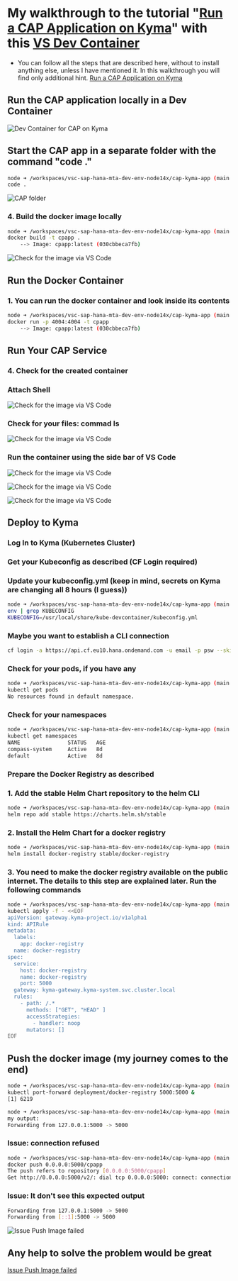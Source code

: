 # My walkthrough to the tutorial "[Run a CAP Application on Kyma](https://sap-samples.github.io/cloud-cap-risk-management/Kyma/)" with this [VS Dev Container](https://github.com/draschke/vsc-sap-hana-mta-dev-env-node14x/blob/ef0b07b2c5621b9daead27db90d8c2f1ace6bc2a/.devcontainer)

- You can follow all the steps that are described here, without to install anything else, unless I have mentioned it. In this walkthrough you will find only additional hint.
[Run a CAP Application on Kyma](https://sap-samples.github.io/cloud-cap-risk-management/Kyma/)

## Run the CAP application locally in a Dev Container

![Dev Container for CAP on Kyma](../images/img-cap-kyma-app/1cap-kyma-app.png)

## Start the CAP app in a separate folder with the command "code ."

```bash
node ➜ /workspaces/vsc-sap-hana-mta-dev-env-node14x/cap-kyma-app (main ✗)
code .  
```

![CAP folder](../images/img-cap-kyma-app/2cap-kyma-app.png)

### 4. Build the docker image locally
  
```bash
node ➜ /workspaces/vsc-sap-hana-mta-dev-env-node14x/cap-kyma-app (main ✗)
docker build -t cpapp . 
    --> Image: cpapp:latest (030cbbeca7fb)   
```

![Check for the image via VS Code](../images/img-cap-kyma-app/3create-image-cap-kyma-app.png)

## Run the Docker Container

### 1. You can run the docker container and look inside its contents

```bash
node ➜ /workspaces/vsc-sap-hana-mta-dev-env-node14x/cap-kyma-app (main ✗)
docker run -p 4004:4004 -t cpapp 
    --> Image: cpapp:latest (030cbbeca7fb)   
```

## Run Your CAP Service

### 4. Check for the created container

### Attach Shell

![Check for the image via VS Code](../images/img-cap-kyma-app/4attach-shell-cap-kyma-app.png)

### Check for your files: commad ls

![Check for the image via VS Code](../images/img-cap-kyma-app/5-ls-attach-shell-cap-kyma-app.png)

### Run the container using the side bar of VS Code

![Check for the image via VS Code](../images/img-cap-kyma-app/8-run-container-locally-cap-kyma-app.png)

![Check for the image via VS Code](../images/img-cap-kyma-app/6-open-in-browser-shell-cap-kyma-app.png)

![Check for the image via VS Code](../images/img-cap-kyma-app/7-browser-shell-cap-kyma-app.png)

## Deploy to Kyma

### Log In to Kyma (Kubernetes Cluster)

### Get your Kubeconfig as described (CF Login required)

### Update your kubeconfig.yml  (keep in mind, secrets on Kyma are changing all 8 hours (I guess))
  
```bash
node ➜ /workspaces/vsc-sap-hana-mta-dev-env-node14x/cap-kyma-app (main ✗)
env | grep KUBECONFIG
KUBECONFIG=/usr/local/share/kube-devcontainer/kubeconfig.yml   
```

### Maybe you want to establish a CLI connection

```bash
cf login -a https://api.cf.eu10.hana.ondemand.com -u email -p psw --skip-ssl-validation
```

### Check for your pods, if you have any

```bash
node ➜ /workspaces/vsc-sap-hana-mta-dev-env-node14x/cap-kyma-app (main ✗)
kubectl get pods
No resources found in default namespace.
```

### Check for your namespaces

```bash
node ➜ /workspaces/vsc-sap-hana-mta-dev-env-node14x/cap-kyma-app (main ✗)
kubectl get namespaces
NAME               STATUS   AGE
compass-system     Active   8d
default            Active   8d
```

### Prepare the Docker Registry as described

### 1. Add the stable Helm Chart repository to the helm CLI

```bash
node ➜ /workspaces/vsc-sap-hana-mta-dev-env-node14x/cap-kyma-app (main ✗)
helm repo add stable https://charts.helm.sh/stable
```

### 2. Install the Helm Chart for a docker registry

```bash
node ➜ /workspaces/vsc-sap-hana-mta-dev-env-node14x/cap-kyma-app (main ✗)
helm install docker-registry stable/docker-registry
```

### 3. You need to make the docker registry available on the public internet. The details to this step are explained later. Run the following commands

```bash
node ➜ /workspaces/vsc-sap-hana-mta-dev-env-node14x/cap-kyma-app (main ✗) 
kubectl apply -f - <<EOF
apiVersion: gateway.kyma-project.io/v1alpha1
kind: APIRule
metadata:
  labels:
    app: docker-registry
  name: docker-registry
spec:
  service:
    host: docker-registry
    name: docker-registry
    port: 5000
  gateway: kyma-gateway.kyma-system.svc.cluster.local
  rules:
    - path: /.*
      methods: ["GET", "HEAD" ]
      accessStrategies:
        - handler: noop
      mutators: []
EOF
```

## Push the docker image (my journey comes to the end)

```bash
node ➜ /workspaces/vsc-sap-hana-mta-dev-env-node14x/cap-kyma-app (main ✗)
kubectl port-forward deployment/docker-registry 5000:5000 &
[1] 6219

node ➜ /workspaces/vsc-sap-hana-mta-dev-env-node14x/cap-kyma-app (main ✗) 
my output:
Forwarding from 127.0.0.1:5000 -> 5000
```

### Issue: connection refused

```bash
node ➜ /workspaces/vsc-sap-hana-mta-dev-env-node14x/cap-kyma-app (main ✗)
docker push 0.0.0.0:5000/cpapp
The push refers to repository [0.0.0.0:5000/cpapp]
Get http://0.0.0.0:5000/v2/: dial tcp 0.0.0.0:5000: connect: connection refused
```

### Issue: It don't see this expected output

```bash
Forwarding from 127.0.0.1:5000 -> 5000
Forwarding from [::1]:5000 -> 5000
```

![Issue Push Image failed](../images/img-cap-kyma-app/9-docker-push-cap-kyma-app.png)

## Any help to solve the problem would be great

[Issue Push Image failed](https://github.com/draschke/vsc-sap-hana-mta-dev-env-node14x/issues/5)